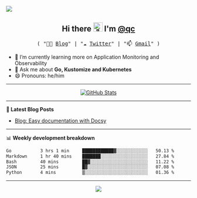 ![](https://github.com/qclaogui/qclaogui/assets/17244565/24f4a82f-476e-4f7b-a19d-26d7b672c646)

<h2 align="center"> Hi there <img src="https://github.com/qclaogui/qclaogui/assets/17244565/e26bbd40-de63-4001-9f93-918ea366bb3b" width="25px" alt="👋"> I'm <a href="https://github.com/qclaogui">@qc</a></h2>
<p align="center">
  <samp>( "👨‍💻 <a href="https://qclaogui.github.io/blog/">Blog</a>" | "☁️ <a href="https://twitter.com/qclaogui">Twitter</a>" | "📫 <a href="mailto:qclaogui@gmail.com">Gmail</a>" )</samp>
</p>

- 🌱 I’m currently learning more on Application Monitoring and Observability
- 💬 Ask me about **Go, Kustomize and Kubernetes**
- 😄 Pronouns: he/him

-------

<p align="center">
  <a href="https://github.com/qclaogui">
    <img alt="GitHub Stats" src="https://github-readme-stats.vercel.app/api?username=qclaogui&custom_title=GitHub%20Stats&show_icons=true&rank_icon=github&theme=transparent&count_private=true&include_all_commits=true&hide_border=true" />
  </a>
</p>

-------

**📝 Latest Blog Posts**

<!-- BLOG-POST-LIST:START -->
- [Blog: Easy documentation with Docsy](https://qclaogui.github.io/blog/news/first-post/)
<!-- BLOG-POST-LIST:END -->

-------

📊 **Weekly development breakdown**

<!--START_SECTION:waka-->

```txt
Go           3 hrs 1 min     ████████████▓░░░░░░░░░░░░   50.13 %
Markdown     1 hr 40 mins    ███████░░░░░░░░░░░░░░░░░░   27.84 %
Bash         40 mins         ██▓░░░░░░░░░░░░░░░░░░░░░░   11.22 %
JSON         25 mins         █▓░░░░░░░░░░░░░░░░░░░░░░░   07.08 %
Python       4 mins          ▒░░░░░░░░░░░░░░░░░░░░░░░░   01.36 %
```

<!--END_SECTION:waka-->

-------

<p align="center">
  <a href="https://github.com/qclaogui/qclaogui">
    <img src="https://komarev.com/ghpvc/?username=qclaogui&label=Profile+views" />
  </a>
</p>

<!--
**qclaogui/qclaogui** is a ✨ _special_ ✨ repository because its `README.md` (this file) appears on your GitHub profile.

Here are some ideas to get you started:

- 🔭 I’m currently working on ...
- 🌱 I’m currently learning ...
- 👯 I’m looking to collaborate on ...
- 🤔 I’m looking for help with ...
- 💬 Ask me about ...
- 📫 How to reach me: ...
- 😄 Pronouns: ...
- ⚡ Fun fact: ...
-->
